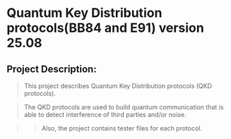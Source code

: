 # Quantum Key Distribution protocols(BB84 and E91) version 25.08

## Project Description:
> This project describes Quantum Key Distribution protocols (QKD protocols).

> The QKD protocols are used to build quantum communication that is able to detect interference of third parties and/or noise.

>> Also, the project contains tester files for each protocol.

